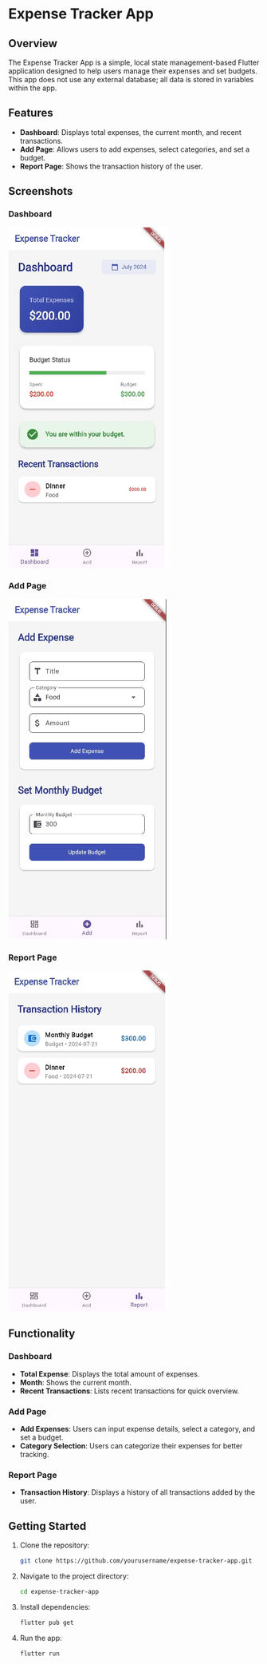 # Expense Tracker App

## Overview

The Expense Tracker App is a simple, local state management-based Flutter application designed to help users manage their expenses and set budgets. This app does not use any external database; all data is stored in variables within the app.

## Features

- **Dashboard**: Displays total expenses, the current month, and recent transactions.
- **Add Page**: Allows users to add expenses, select categories, and set a budget.
- **Report Page**: Shows the transaction history of the user.

## Screenshots

### Dashboard
![Dashboard Screenshot](screenshots/dashboard.jpg)

### Add Page
![Add Page Screenshot](screenshots/add_page.jpg)

### Report Page
![Report Page Screenshot](screenshots/report.jpg)

## Functionality

### Dashboard

- **Total Expense**: Displays the total amount of expenses.
- **Month**: Shows the current month.
- **Recent Transactions**: Lists recent transactions for quick overview.

### Add Page

- **Add Expenses**: Users can input expense details, select a category, and set a budget.
- **Category Selection**: Users can categorize their expenses for better tracking.

### Report Page

- **Transaction History**: Displays a history of all transactions added by the user.

## Getting Started

1. Clone the repository:
   ```bash
   git clone https://github.com/yourusername/expense-tracker-app.git

2. Navigate to the project directory:
   ```bash
   cd expense-tracker-app
   
3. Install dependencies:
   ```bash
   flutter pub get

4. Run the app:
   ```bash
   flutter run


